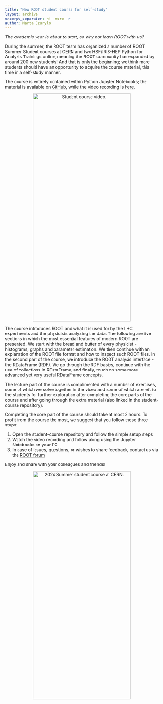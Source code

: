 ```yaml
---
title: "New ROOT student course for self-study"
layout: archive
excerpt_separator: <!--more-->
author: Marta Czurylo
---
```


*The academic year is about to start, 
so why not learn ROOT with us?*

During the summer, the ROOT team has organized a number of ROOT Summer Student courses at CERN and two HSF/IRIS-HEP Python for Analysis Trainings online, meaning the ROOT community has expanded by around 200 new students! And that is only the beginning; we think more students should have an opportunity to acquire the course material, this time in a self-study manner.<!--more-->

The course is entirely contained within Python Jupyter Notebooks; the material is available on [GitHub](https://github.com/root-project/student-course), while the video recording is [here](https://videos.cern.ch/record/2300516). 

<center>
    <img
    src="{{'/assets/images/student-course-blog-video-screenshot.png' | relative_url}}"
    alt="Student course video."
    style="width: 80%" width="1600" height="749" />
</center>

The course introduces ROOT and what it is used for by the LHC experiments and the physicists analyzing the data. The following are five sections in which the most essential features of modern ROOT are presented. We start with the bread and butter of every physicist - histograms, graphs and parameter estimation. We then continue with an explanation of the ROOT file format and how to inspect such ROOT files. In the second part of the course, we introduce the ROOT analysis interface - the RDataFrame (RDF). We go through the RDF basics, continue with the use of collections in RDataFrame, and finally, touch on some more advanced yet very useful RDataFrame concepts. 

The lecture part of the course is complimented with a number of exercises, some of which we solve together in the video and some of which are left to the students for further exploration after completing the core parts of the course and after going through the extra material (also linked in the student-course repository). 

Completing the core part of the course should take at most 3 hours. To profit from the course the most, we suggest that you follow these three steps: 
1. Open the student-course repository and follow the simple setup steps
2. Watch the video recording and follow along using the Jupyter Notebooks on your PC
3. In case of issues, questions, or wishes to share feedback, contact us via the [ROOT forum](https://root-forum.cern.ch)

Enjoy and share with your colleagues and friends!

<center>
    <img
    src="{{'/assets/images/student-course-blog-collage.png' | relative_url}}"
    alt="2024 Summer student course at CERN."
    style="width: 80%" width="1600" height="749" />
</center>
